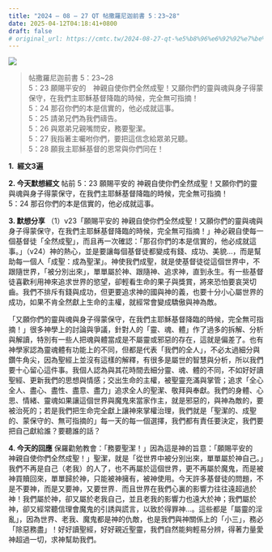```yaml
---
title: "2024 – 08 – 27 QT 帖撒羅尼迦前書 5：23~28"
date: 2025-04-12T04:18:41+0800
draft: false
# original_url: https://cmtc.tw/2024-08-27-qt-%e5%b8%96%e6%92%92%e7%be%85%e5%b0%bc%e8%bf%a6%e5%89%8d%e6%9b%b8-5%ef%bc%9a2328
---
```


![](/images/qt.jpg)
> 帖撒羅尼迦前書 5：23\~28  
> 5：23 願賜平安的　神親自使你們全然成聖！又願你們的靈與魂與身子得蒙保守，在我們主耶穌基督降臨的時候，完全無可指摘！  
> 5：24 那召你們的本是信實的，他必成就這事。  
> 5：25 請弟兄們為我們禱告。  
> 5：26 與眾弟兄親嘴問安，務要聖潔。  
> 5：27 我指著主囑咐你們，要把這信念給眾弟兄聽。  
> 5：28 願我主耶穌基督的恩常與你們同在！

**1.  經文3遍**

**2. 今天默想經文**
帖前 5：23 願賜平安的 神親自使你們全然成聖！又願你們的靈與魂與身子得蒙保守，在我們主耶穌基督降臨的時候，完全無可指摘！  
5：24 那召你們的本是信實的，他必成就這事。

**3. 默想分享**
（1）v23「願賜平安的 神親自使你們全然成聖！又願你們的靈與魂與身子得蒙保守，在我們主耶穌基督降臨的時候，完全無可指摘！」神必親自使每一個基督徒「全然成聖」，而且再一次確認：「那召你們的本是信實的，他必成就這事。」（v24）神的熱心，並是要讓每個基督徒都變成有錢、成功、美貌…，而是幫助每一個人「成聖：成為聖潔」。神使我們成聖，就是使基督徒從這個世界中，不跟隨世界，「被分別出來」，單單屬於神、跟隨神、追求神，直到永生。有一些基督徒喜歡利用神來追求世界的慾望，卻輕看生命的果子與獎賞，將來恐怕要哀哭切齒。我們不排斥有錢與成功，但更要追求神的國與神的義，也要十分小心屬世界的成功，如果不肯全然獻上生命的主權，就經常會變成驕傲與神為敵。

「又願你們的靈與魂與身子得蒙保守，在我們主耶穌基督降臨的時候，完全無可指摘！」很多神學上的討論與爭議，針對人的「靈、魂、體」作了過多的拆解、分析與解讀，特別有一些人把魂與體當成是不屬靈或邪惡的存在，這就是偏差了。也有神學家認為靈魂體有功能上的不同，但都是代表「我們的全人」，不必太過細分與鑽牛角尖，因為聖經上並沒有這樣的解釋，有很多是屬世的智慧與分析，所以我們要十心留心這件事。我個人認為與其花時間去細分靈、魂、體的不同，不如好好讀聖經、更新我們的思想與情感；交出生命的主權，被聖靈充滿與掌管；追求「全心全人、盡心、盡性、盡意、盡力」追求全人的聖潔、敬拜與奉獻。我們的身體、心思、情緒、靈魂如果讓這個世界與魔鬼來當家作主，就是邪惡的，與神為敵的，要被治死的；若是我們把生命完全獻上讓神來掌權治理，我們就是「聖潔的、成聖的、蒙保守的、無可指摘的」每一天的每一個選擇，我們都有責任要決定，我們要把自己獻給誰？要聽誰的話？

**4. 今天的回應**
保羅勸勉教會：「務要聖潔！」因為這是神的旨意：「願賜平安的　神親自使你們全然成聖！」聖潔，就是「從世界中被分別出來，單單屬於神自己。」我們不再是自己（老我）的人了，也不再屬於這個世界，更不再屬於魔鬼，而是被神買贖回來，單單歸於神，只能被神擁有，被神使用。今天許多基督徒的問題，不是不要神，而是又要神，又要世界．而且世界在我們心裏的影響力往往遠超過於神！我們屬於神，卻又屬於老我自己，並且老我的影響力也遠大於神；我們屬於神，卻又經常聽信理會魔鬼的引誘與謊言，以致於得罪神…。這些都是「屬靈的淫亂」，因為世界、老我、魔鬼都是神的仇敵，也是我們與神關係上的「小三」，務必「除惡務盡」！好好讀聖經，好好親近聖靈，我們自然能夠輕易分辨，得著力量愛神超過一切，求神幫助我們。
